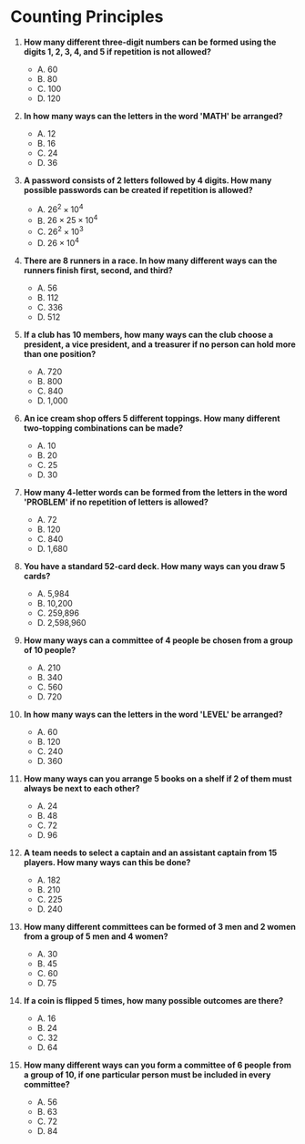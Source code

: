 # Counting Principles

1. **How many different three-digit numbers can be formed using the digits 1, 2, 3, 4, and 5 if repetition is not allowed?**
   - A. 60
   - B. 80
   - C. 100
   - D. 120

2. **In how many ways can the letters in the word 'MATH' be arranged?**
   - A. 12
   - B. 16
   - C. 24
   - D. 36

3. **A password consists of 2 letters followed by 4 digits. How many possible passwords can be created if repetition is allowed?**
   - A. $26^2 \times 10^4$
   - B. $26 \times 25 \times 10^4$
   - C. $26^2 \times 10^3$
   - D. $26 \times 10^4$

4. **There are 8 runners in a race. In how many different ways can the runners finish first, second, and third?**
   - A. 56
   - B. 112
   - C. 336
   - D. 512

5. **If a club has 10 members, how many ways can the club choose a president, a vice president, and a treasurer if no person can hold more than one position?**
   - A. 720
   - B. 800
   - C. 840
   - D. 1,000

6. **An ice cream shop offers 5 different toppings. How many different two-topping combinations can be made?**
   - A. 10
   - B. 20
   - C. 25
   - D. 30

7. **How many 4-letter words can be formed from the letters in the word 'PROBLEM' if no repetition of letters is allowed?**
   - A. 72
   - B. 120
   - C. 840
   - D. 1,680

8. **You have a standard 52-card deck. How many ways can you draw 5 cards?**
   - A. 5,984
   - B. 10,200
   - C. 259,896
   - D. 2,598,960

9. **How many ways can a committee of 4 people be chosen from a group of 10 people?**
   - A. 210
   - B. 340
   - C. 560
   - D. 720

10. **In how many ways can the letters in the word 'LEVEL' be arranged?**
    - A. 60
    - B. 120
    - C. 240
    - D. 360

11. **How many ways can you arrange 5 books on a shelf if 2 of them must always be next to each other?**
    - A. 24
    - B. 48
    - C. 72
    - D. 96

12. **A team needs to select a captain and an assistant captain from 15 players. How many ways can this be done?**
    - A. 182
    - B. 210
    - C. 225
    - D. 240

13. **How many different committees can be formed of 3 men and 2 women from a group of 5 men and 4 women?**
    - A. 30
    - B. 45
    - C. 60
    - D. 75

14. **If a coin is flipped 5 times, how many possible outcomes are there?**
    - A. 16
    - B. 24
    - C. 32
    - D. 64

15. **How many different ways can you form a committee of 6 people from a group of 10, if one particular person must be included in every committee?**
    - A. 56
    - B. 63
    - C. 72
    - D. 84